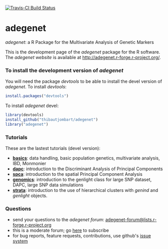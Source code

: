 [![Travis-CI Build Status](https://travis-ci.org/thibautjombart/adegenet.png?branch=master)](https://travis-ci.org/thibautjombart/adegenet)

# adegenet
*adegenet*: a R Package for the Multivariate Analysis of Genetic Markers

This is the development page of the *adegenet* package for the R software. 
The *adegenet website* is available at http://adegenet.r-forge.r-project.org/.


### To install the development version of *adegenet*
You will need the package *devtools* to be able to install the devel version of *adegenet*.
To install *devtools*:
```r
install.packages("devtools")
```

To install *adegenet* devel:
```r
library(devtools)
install_github("thibautjombart/adegenet")
library("adegenet")
```

### Tutorials
These are the lastest tutorials (devel version):
- [**basics**](https://github.com/thibautjombart/adegenet/blob/master/tutorials/tutorial-basics.pdf): data handling, basic population genetics, multivariate analysis, IBD, Monmonier
- [**dapc**](https://github.com/thibautjombart/adegenet/blob/master/tutorials/tutorial-dapc.pdf): introduction to the Discriminant Analysis of Principal Components
- [**spca**](https://github.com/thibautjombart/adegenet/blob/master/tutorials/tutorial-spca.pdf): introduction to the spatial Principal Component Analysis
- [**genomics**](https://github.com/thibautjombart/adegenet/blob/master/tutorials/tutorial-genomics.pdf): introduction to the genlight class for large SNP dataset, DAPC, large SNP data simulations
- [**strata**](https://github.com/thibautjombart/adegenet/blob/master/tutorials/tutorial-strata.pdf): introduction to the use of hierarchical clusters with *genind* and *genlight* objects.


### Questions
- send your questions to the *adegenet forum*: adegenet-forum@lists.r-forge.r-project.org
- this is a moderate forum; go [here](http://lists.r-forge.r-project.org/cgi-bin/mailman/listinfo/adegenet-forum) to subscribe
- for bug reports, feature requests, contributions, use github's [issue system](https://github.com/thibautjombart/adegenet/issues)
